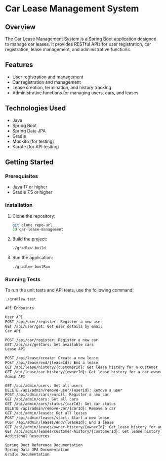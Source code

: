 # Car Lease Management System

## Overview
The Car Lease Management System is a Spring Boot application designed to manage car leases. It provides RESTful APIs for user registration, car registration, lease management, and administrative functions.

## Features
- User registration and management
- Car registration and management
- Lease creation, termination, and history tracking
- Administrative functions for managing users, cars, and leases

## Technologies Used
- Java
- Spring Boot
- Spring Data JPA
- Gradle
- Mockito (for testing)
- Karate (for API testing)

## Getting Started

### Prerequisites
- Java 17 or higher
- Gradle 7.5 or higher

### Installation
1. Clone the repository:
    ```sh
    git clone repo-url
    cd car-lease-management
    ```

2. Build the project:
    ```sh
    ./gradlew build
    ```

3. Run the application:
    ```sh
    ./gradlew bootRun
    ```

### Running Tests
To run the unit tests and API tests, use the following command:
```sh
./gradlew test

API Endpoints

User API
POST /api/user/register: Register a new user
GET /api/user/get: Get user details by email
Car API

POST /api/car/register: Register a new car
GET /api/car/getCars: Get available cars
Lease API

POST /api/lease/create: Create a new lease
POST /api/lease/end/{leaseId}: End a lease
GET /api/lease/history/{customerId}: Get lease history for a customer
GET /api/lease/car-history/{ownerId}: Get lease history for a car owner
Admin API

GET /api/admin/users: Get all users
DELETE /api/admin/remove-user/{userId}: Remove a user
POST /api/admin/cars/enroll: Register a new car
GET /api/admin/cars: Get all cars
GET /api/admin/cars/status/{carId}: Get car status
DELETE /api/admin/remove-car/{carId}: Remove a car
GET /api/admin/leases: Get all leases
POST /api/admin/leases/start: Start a new lease
POST /api/admin/leases/end/{leaseId}: End a lease
GET /api/admin/leases/owner-history/{ownerId}: Get lease history for an owner
GET /api/admin/leases/customer-history/{customerId}: Get lease history for a customer
Additional Resources

Spring Boot Reference Documentation
Spring Data JPA Documentation
Gradle Documentation